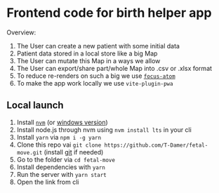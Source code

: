# Frontend code for birth helper app

Overview:

1. The User can create a new patient with some initial data
2. Patient data stored in a local store like a big Map
3. The User can mutate this Map in a ways we allow
4. The User can export/share part/whole Map into .csv or .xlsx format
5. To reduce re-renders on such a big we use [`focus-atom`](https://jotai.org/docs/recipes/large-objects)
6. To make the app work locally we use `vite-plugin-pwa`

## Local launch

1. Install [`nvm`](https://github.com/nvm-sh/nvm) (or [windows version](https://github.com/coreybutler/nvm-windows))
2. Install node.js through nvm using `nvm install lts` in your cli
3. Install `yarn` via `npm i -g yarn`
4. Clone this repo vai `git clone https://github.com/T-Damer/fetal-move.git` (install [git](https://git-scm.com/) if needed)
5. Go to the folder via `cd fetal-move`
6. Install dependencies with `yarn`
7. Run the server with `yarn start`
8. Open the link from cli
